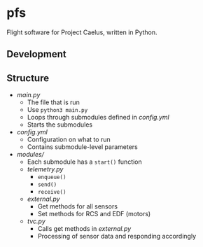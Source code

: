 # pfs
Flight software for Project Caelus, written in Python.

## Development


## Structure
- *main.py*
    - The file that is run
    - Use `python3 main.py`
    - Loops through submodules defined in *config.yml*
    - Starts the submodules
- *config.yml*
    - Configuration on what to run
    - Contains submodule-level parameters
- *modules/*
    - Each submodule has a `start()` function
    - *telemetry.py*
        - `enqueue()`
        - `send()`
        - `receive()`
    - *external.py*
        - Get methods for all sensors
        - Set methods for RCS and EDF (motors)
    - *tvc.py*
        - Calls get methods in *external.py*
        - Processing of sensor data and responding accordingly
        